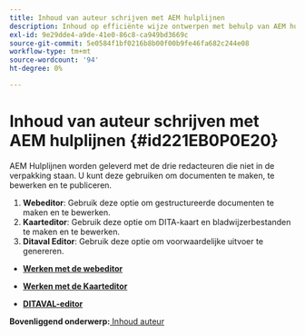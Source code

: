 ```yaml
---
title: Inhoud van auteur schrijven met AEM hulplijnen
description: Inhoud op efficiënte wijze ontwerpen met behulp van AEM hulplijnen. Leer hoe u documenten maakt, bewerkt en publiceert in AEM hulplijnen.
exl-id: 9e29dde4-a9de-41e0-86c8-ca949bd3669c
source-git-commit: 5e0584f1bf0216b8b00f00b9fe46fa682c244e08
workflow-type: tm+mt
source-wordcount: '94'
ht-degree: 0%

---
```


# Inhoud van auteur schrijven met AEM hulplijnen {#id221EB0P0E20}

AEM Hulplijnen worden geleverd met de drie redacteuren die niet in de verpakking staan. U kunt deze gebruiken om documenten te maken, te bewerken en te publiceren.

1. **Webeditor**: Gebruik deze optie om gestructureerde documenten te maken en te bewerken.
1. **Kaarteditor**: Gebruik deze optie om DITA-kaart en bladwijzerbestanden te maken en te bewerken.
1. **Ditaval Editor**: Gebruik deze optie om voorwaardelijke uitvoer te genereren.

- **[Werken met de webeditor](web-editor.md)**

- **[Werken met de Kaarteditor](map-editor.md)**

- **[DITAVAL-editor](ditaval-editor.md)**


**Bovenliggend onderwerp:**[ Inhoud auteur](authoring-content.md)
